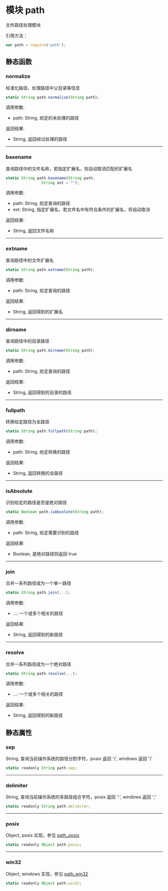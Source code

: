 # 模块 path
文件路径处理模块

引用方法：
```JavaScript
var path = require('path');
```
## 静态函数
        
### normalize
标准化路径，处理路径中父目录等信息
```JavaScript
static String path.normalize(String path);
```

调用参数:
* path: String, 给定的未处理的路径

返回结果:
* String, 返回经过处理的路径

--------------------------
### basename
查询路径中的文件名称，若指定扩展名，则自动取消匹配的扩展名
```JavaScript
static String path.basename(String path,
                String ext = "");
```

调用参数:
* path: String, 给定查询的路径
* ext: String, 指定扩展名，若文件名中有符合条件的扩展名，将自动取消

返回结果:
* String, 返回文件名称

--------------------------
### extname
查询路径中的文件扩展名
```JavaScript
static String path.extname(String path);
```

调用参数:
* path: String, 给定查询的路径

返回结果:
* String, 返回得到的扩展名

--------------------------
### dirname
查询路径中的目录路径
```JavaScript
static String path.dirname(String path);
```

调用参数:
* path: String, 给定查询的路径

返回结果:
* String, 返回得到的目录的路径

--------------------------
### fullpath
转换给定路径为全路径
```JavaScript
static String path.fullpath(String path);
```

调用参数:
* path: String, 给定转换的路径

返回结果:
* String, 返回转换的全路径

--------------------------
### isAbsolute
识别给定的路径是否是绝对路径
```JavaScript
static Boolean path.isAbsolute(String path);
```

调用参数:
* path: String, 给定需要识别的路径

返回结果:
* Boolean, 是绝对路径则返回 true

--------------------------
### join
合并一系列路径成为一个单一路径
```JavaScript
static String path.join(...);
```

调用参数:
* ...: 一个或多个相关的路径

返回结果:
* String, 返回得到的新路径

--------------------------
### resolve
合并一系列路径成为一个绝对路径
```JavaScript
static String path.resolve(...);
```

调用参数:
* ...: 一个或多个相关的路径

返回结果:
* String, 返回得到的新路径

## 静态属性
        
### sep
String, 查询当前操作系统的路径分割字符，posix 返回 '/', windows 返回  '\\'
```JavaScript
static readonly String path.sep;
```

--------------------------
### delimiter
String, 查询当前操作系统的多路径组合字符，posix 返回 ':', windows 返回  ';'
```JavaScript
static readonly String path.delimiter;
```

--------------------------
### posix
Object, posix 实现，参见 [path_posix](path_posix.md)
```JavaScript
static readonly Object path.posix;
```

--------------------------
### win32
Object, windows 实现，参见 [path_win32](path_win32.md)
```JavaScript
static readonly Object path.win32;
```

